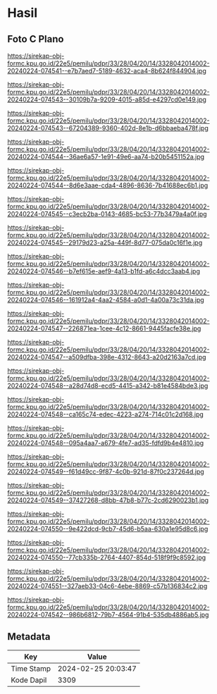 # Hasil

## Foto C Plano

https://sirekap-obj-formc.kpu.go.id/22e5/pemilu/pdpr/33/28/04/20/14/3328042014002-20240224-074541--e7b7aed7-5189-4632-aca4-8b624f844904.jpg

https://sirekap-obj-formc.kpu.go.id/22e5/pemilu/pdpr/33/28/04/20/14/3328042014002-20240224-074543--30109b7a-9209-4015-a85d-e4297cd0e149.jpg

https://sirekap-obj-formc.kpu.go.id/22e5/pemilu/pdpr/33/28/04/20/14/3328042014002-20240224-074543--67204389-9360-402d-8e1b-d6bbaeba478f.jpg

https://sirekap-obj-formc.kpu.go.id/22e5/pemilu/pdpr/33/28/04/20/14/3328042014002-20240224-074544--36ae6a57-1e91-49e6-aa74-b20b5451152a.jpg

https://sirekap-obj-formc.kpu.go.id/22e5/pemilu/pdpr/33/28/04/20/14/3328042014002-20240224-074544--8d6e3aae-cda4-4896-8636-7b41688ec6b1.jpg

https://sirekap-obj-formc.kpu.go.id/22e5/pemilu/pdpr/33/28/04/20/14/3328042014002-20240224-074545--c3ecb2ba-0143-4685-bc53-77b3479a4a0f.jpg

https://sirekap-obj-formc.kpu.go.id/22e5/pemilu/pdpr/33/28/04/20/14/3328042014002-20240224-074545--29179d23-a25a-449f-8d77-075da0c16f1e.jpg

https://sirekap-obj-formc.kpu.go.id/22e5/pemilu/pdpr/33/28/04/20/14/3328042014002-20240224-074546--b7ef615e-aef9-4a13-b1fd-a6c4dcc3aab4.jpg

https://sirekap-obj-formc.kpu.go.id/22e5/pemilu/pdpr/33/28/04/20/14/3328042014002-20240224-074546--161912a4-4aa2-4584-a0d1-4a00a73c31da.jpg

https://sirekap-obj-formc.kpu.go.id/22e5/pemilu/pdpr/33/28/04/20/14/3328042014002-20240224-074547--226871ea-1cee-4c12-8661-9445facfe38e.jpg

https://sirekap-obj-formc.kpu.go.id/22e5/pemilu/pdpr/33/28/04/20/14/3328042014002-20240224-074547--a509dfba-398e-4312-8643-a20d2163a7cd.jpg

https://sirekap-obj-formc.kpu.go.id/22e5/pemilu/pdpr/33/28/04/20/14/3328042014002-20240224-074548--a28d74d8-ecd5-4415-a342-b81e4584bde3.jpg

https://sirekap-obj-formc.kpu.go.id/22e5/pemilu/pdpr/33/28/04/20/14/3328042014002-20240224-074548--ca165c74-edec-4223-a274-714c01c2d168.jpg

https://sirekap-obj-formc.kpu.go.id/22e5/pemilu/pdpr/33/28/04/20/14/3328042014002-20240224-074548--095a4aa7-a679-4fe7-ad35-fdfd9b4e4810.jpg

https://sirekap-obj-formc.kpu.go.id/22e5/pemilu/pdpr/33/28/04/20/14/3328042014002-20240224-074549--f61d49cc-9f87-4c0b-921d-87f0c237264d.jpg

https://sirekap-obj-formc.kpu.go.id/22e5/pemilu/pdpr/33/28/04/20/14/3328042014002-20240224-074549--37427268-d8bb-47b8-b77c-2cd6290023b1.jpg

https://sirekap-obj-formc.kpu.go.id/22e5/pemilu/pdpr/33/28/04/20/14/3328042014002-20240224-074550--9e422dcd-9cb7-45d6-b5aa-630a1e95d8c6.jpg

https://sirekap-obj-formc.kpu.go.id/22e5/pemilu/pdpr/33/28/04/20/14/3328042014002-20240224-074550--77cb335b-2764-4407-854d-518f9f9c8592.jpg

https://sirekap-obj-formc.kpu.go.id/22e5/pemilu/pdpr/33/28/04/20/14/3328042014002-20240224-074551--327aeb33-04c6-4ebe-8869-c57b136834c2.jpg

https://sirekap-obj-formc.kpu.go.id/22e5/pemilu/pdpr/33/28/04/20/14/3328042014002-20240224-074542--986b6812-79b7-4564-91b4-535db4886ab5.jpg


## Metadata

| Key        | Value               |
| ---------- | ------------------- |
| Time Stamp | 2024-02-25 20:03:47 |
| Kode Dapil | 3309                |




